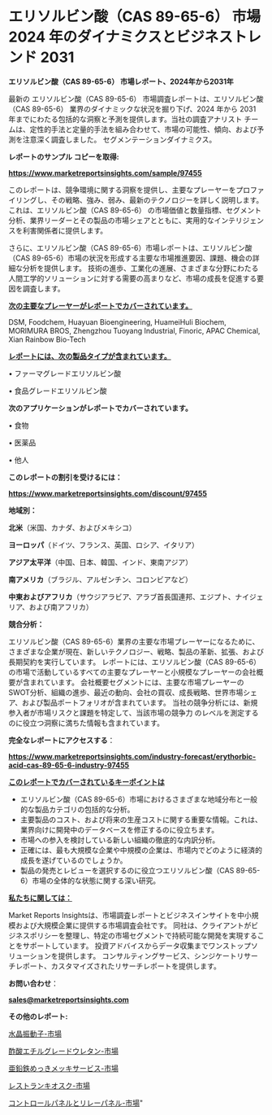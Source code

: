 # エリソルビン酸（CAS 89-65-6） 市場 2024 年のダイナミクスとビジネストレンド 2031

<strong>エリソルビン酸（CAS 89-65-6） 市場レポート、2024年から2031年</strong>

最新の エリソルビン酸（CAS 89-65-6） 市場調査レポートは、エリソルビン酸（CAS 89-65-6） 業界のダイナミックな状況を掘り下げ、2024 年から 2031 年までにわたる包括的な洞察と予測を提供します。当社の調査アナリスト チームは、定性的手法と定量的手法を組み合わせて、市場の可能性、傾向、および予測を注意深く調査しました。 セグメンテーションダイナミクス。



<strong>レポートのサンプル コピーを取得:</strong> <a href=https://www.marketreportsinsights.com/sample/97455>

<strong><u>https://www.marketreportsinsights.com/sample/97455</u></strong></a>

このレポートは、競争環境に関する洞察を提供し、主要なプレーヤーをプロファイリングし、その戦略、強み、弱み、最新のテクノロジーを詳しく説明します。 これは、エリソルビン酸（CAS 89-65-6） の市場価値と数量指標、セグメント分析、業界リーダーとその製品の市場シェアとともに、実用的なインテリジェンスを利害関係者に提供します。

さらに、エリソルビン酸（CAS 89-65-6）市場レポートは、エリソルビン酸（CAS 89-65-6）市場の状況を形成する主要な市場推進要因、課題、機会の詳細な分析を提供します。 技術の進歩、工業化の進展、さまざまな分野にわたる人間工学的ソリューションに対する需要の高まりなど、市場の成長を促進する要因を調査します。



<strong><u>次の主要なプレーヤーがレポートでカバーされています。</u></strong>

DSM, Foodchem, Huayuan Bioengineering, HuameiHuli Biochem, MORIMURA BROS, Zhengzhou Tuoyang Industrial, Finoric, APAC Chemical, Xian Rainbow Bio-Tech



<strong><u><b>レポートには、次の製品タイプが含まれています。</b></u></strong>

• ファーマグレードエリソルビン酸

• 食品グレードエリソルビン酸



<strong><b>次のアプリケーションがレポートでカバーされています。</b></strong>

• 食物

• 医薬品

• 他人



<strong><b>このレポートの割引を受けるには：</b></strong><a href=https://www.marketreportsinsights.com/discount/97455>

<strong><u>https://www.marketreportsinsights.com/discount/97455</u></strong></a>



<strong>地域別：</strong>



<strong>北米</strong>（米国、カナダ、およびメキシコ）



<strong>ヨーロッパ</strong>（ドイツ、フランス、英国、ロシア、イタリア）



<strong>アジア太平洋</strong>（中国、日本、韓国、インド、東南アジア）



<strong>南アメリカ</strong>（ブラジル、アルゼンチン、コロンビアなど）



<strong>中東およびアフリカ</strong>（サウジアラビア、アラブ首長国連邦、エジプト、ナイジェリア、および南アフリカ）



<strong>競合分析：</strong>

エリソルビン酸（CAS 89-65-6）業界の主要な市場プレーヤーになるために、さまざまな企業が現在、新しいテクノロジー、戦略、製品の革新、拡張、および長期契約を実行しています。 レポートには、エリソルビン酸（CAS 89-65-6）の市場で活動しているすべての主要なプレーヤーと小規模なプレーヤーの会社概要が含まれています。 会社概要セグメントには、主要な市場プレーヤーのSWOT分析、組織の進歩、最近の動向、会社の買収、成長戦略、世界市場シェア、および製品ポートフォリオが含まれています。 当社の競争分析には、新規参入者が市場リスクと課題を特定して、当該市場の競争力 のレベルを測定するのに役立つ洞察に満ちた情報も含まれています。



<strong>完全なレポートにアクセスする</strong>：

<a href=https://www.marketreportsinsights.com/industry-forecast/erythorbic-acid-cas-89-65-6-industry-97455>

<strong><u>https://www.marketreportsinsights.com/industry-forecast/erythorbic-acid-cas-89-65-6-industry-97455</u></strong></a>



<strong><u><b>このレポートでカバーされているキーポイントは</b></u></strong>
<ul>
  <li>エリソルビン酸（CAS 89-65-6）市場におけるさまざまな地域分布と一般的な製品カテゴリの包括的な分析。</li>
  <li>主要製品のコスト、および将来の生産コストに関する重要な情報。これは、業界向けに開発中のデータベースを修正するのに役立ちます。</li>
  <li>市場への参入を検討している新しい組織の徹底的な内訳分析。</li>
  <li>正確には、最も大規模な企業や中規模の企業は、市場内でどのように経済的成長を遂げているのでしょうか。</li>
  <li>製品の発売とレビューを選択するのに役立つエリソルビン酸（CAS 89-65-6）市場の全体的な状態に関する深い研究。</li>
</ul>


<strong><u><b>私たちに関しては：</b></u></strong>

Market Reports Insightsは、市場調査レポートとビジネスインサイトを中小規模および大規模企業に提供する市場調査会社です。 同社は、クライアントがビジネスポリシーを整理し、特定の市場セグメントで持続可能な開発を実現することをサポートしています。 投資アドバイスからデータ収集までワンストップソリューションを提供します。 コンサルティングサービス、シンジケートリサーチレポート、カスタマイズされたリサーチレポートを提供します。



<strong><b>お問い合わせ</b></strong>：

<a href=mailto:sales@marketreportsinsights.com>

<strong><u>sales@marketreportsinsights.com</u></strong></a>



<strong>その他のレポート:</strong>

<a href=https://www.linkedin.com/pulse/水晶振動子-市場-2023-新興市場-将来の動向と市場需要-2030-pr-news-hub-1aa4f/>水晶振動子-市場</a>

<a href=https://www.linkedin.com/pulse/酢酸エチルグレードウレタン-市場-2023-年のダイナミクスとビジネストレンド-kgrif/>酢酸エチルグレードウレタン-市場</a>

<a href=https://www.linkedin.com/pulse/亜鉛鉄めっきメッキサービス-市場-2023-swot-分析と最新イノベーション-9cfvf/>亜鉛鉄めっきメッキサービス-市場</a>

<a href=https://www.linkedin.com/pulse/レストランキオスク-市場-2023-競争分析と事業成長-2030-consumer-connection-collective-360-rd7wf/>レストランキオスク-市場</a>

<a href=https://www.linkedin.com/pulse/コントロールパネルとリレーパネル-市場-2023-収益と成長ドライバー-ggwgf/>コントロールパネルとリレーパネル-市場</a>"
